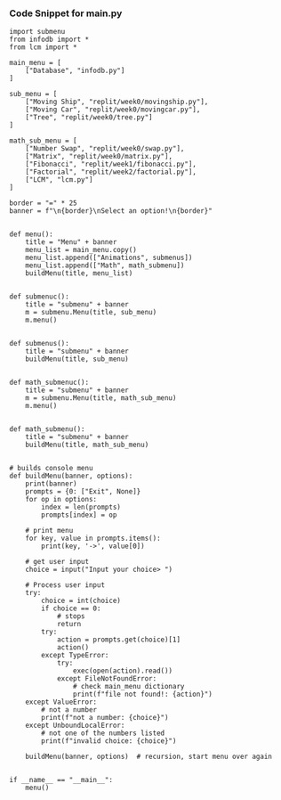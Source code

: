 ### Code Snippet for main.py

    import submenu
    from infodb import *
    from lcm import *

    main_menu = [
        ["Database", "infodb.py"]
    ]

    sub_menu = [
        ["Moving Ship", "replit/week0/movingship.py"],
        ["Moving Car", "replit/week0/movingcar.py"],
        ["Tree", "replit/week0/tree.py"]
    ]

    math_sub_menu = [
        ["Number Swap", "replit/week0/swap.py"],
        ["Matrix", "replit/week0/matrix.py"],
        ["Fibonacci", "replit/week1/fibonacci.py"],
        ["Factorial", "replit/week2/factorial.py"],
        ["LCM", "lcm.py"]
    ]

    border = "=" * 25
    banner = f"\n{border}\nSelect an option!\n{border}"


    def menu():
        title = "Menu" + banner
        menu_list = main_menu.copy()
        menu_list.append(["Animations", submenus])
        menu_list.append(["Math", math_submenu])
        buildMenu(title, menu_list)


    def submenuc():
        title = "submenu" + banner
        m = submenu.Menu(title, sub_menu)
        m.menu()


    def submenus():
        title = "submenu" + banner
        buildMenu(title, sub_menu)


    def math_submenuc():
        title = "submenu" + banner
        m = submenu.Menu(title, math_sub_menu)
        m.menu()


    def math_submenu():
        title = "submenu" + banner
        buildMenu(title, math_sub_menu)


    # builds console menu
    def buildMenu(banner, options):
        print(banner)
        prompts = {0: ["Exit", None]}
        for op in options:
            index = len(prompts)
            prompts[index] = op

        # print menu
        for key, value in prompts.items():
            print(key, '->', value[0])

        # get user input
        choice = input("Input your choice> ")

        # Process user input
        try:
            choice = int(choice)
            if choice == 0:
                # stops
                return
            try:
                action = prompts.get(choice)[1]
                action()
            except TypeError:
                try:
                    exec(open(action).read())
                except FileNotFoundError:
                    # check main_menu dictionary
                    print(f"file not found!: {action}")
        except ValueError:
            # not a number
            print(f"not a number: {choice}")
        except UnboundLocalError:
            # not one of the numbers listed
            print(f"invalid choice: {choice}")

        buildMenu(banner, options)  # recursion, start menu over again


    if __name__ == "__main__":
        menu()
